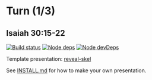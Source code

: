 # Turn (1/3)
## Isaiah 30:15-22

[![Build status](https://api.travis-ci.com/sermons/turn.svg)](https://travis-ci.com/github/sermons/turn)
[![Node deps](https://david-dm.org/sermons/turn.svg)](https://david-dm.org/sermons/turn)
[![Node devDeps](https://david-dm.org/sermons/turn/dev-status.svg)](https://david-dm.org/sermons/turn?type=dev)

Template presentation: [reveal-skel](https://github.com/sermons/reveal-skel)

See [INSTALL.md](INSTALL.md)
for how to make your own presentation.
